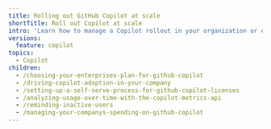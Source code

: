```yaml
---
title: Rolling out GitHub Copilot at scale
shortTitle: Roll out Copilot at scale
intro: 'Learn how to manage a Copilot rollout in your organization or enterprise.'
versions:
  feature: copilot
topics:
  - Copilot
children:
  - /choosing-your-enterprises-plan-for-github-copilot
  - /driving-copilot-adoption-in-your-company
  - /setting-up-a-self-serve-process-for-github-copilot-licenses
  - /analyzing-usage-over-time-with-the-copilot-metrics-api
  - /reminding-inactive-users
  - /managing-your-companys-spending-on-github-copilot
---
```

